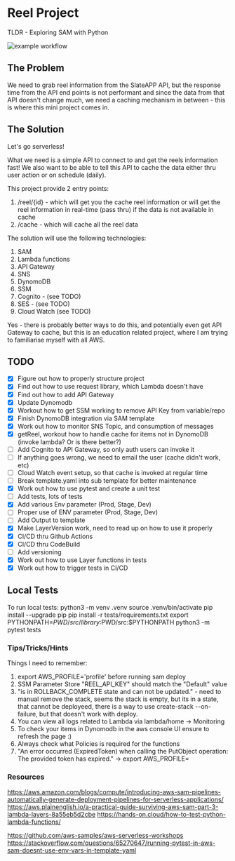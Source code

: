 # Reel Project

TLDR - Exploring SAM with Python

![example workflow](https://codebuild.ap-southeast-2.amazonaws.com/badges?uuid=eyJlbmNyeXB0ZWREYXRhIjoiRXIwMldGT1BCbW9idVNHbUx6dFVxbTh1bnozVnRES0M3Ni9NbUtNeHFhUHkzcTRjR2JvWk12YnVXUncraklxSWJtTlJKWDBCZE1xNmMwQmwzdURibGFjPSIsIml2UGFyYW1ldGVyU3BlYyI6IjIwQnpSREk2OUs4dlBqWlgiLCJtYXRlcmlhbFNldFNlcmlhbCI6MX0%3D&branch=master)

## The Problem

We need to grab reel information from the SlateAPP API, but the response time from the API end points is not performant and since the data from that API doesn't change much, we need a caching mechanism in between - this is where this mini project comes in. 

## The Solution

Let's go serverless! 

What we need is a simple API to connect to and get the reels information fast! We also want to be able to tell this API to cache the data either thru user action or on schedule (daily).

This project provide 2 entry points:
1. /reel/{id} - which will get you the cache reel information or will get the reel information in real-time (pass thru) if the data is not available in cache
2. /cache - which will cache all the reel data 

The solution will use the following technologies:

1. SAM
2. Lambda functions 
3. API Gateway
4. SNS 
5. DynomoDB
6. SSM
7. Cognito - (see TODO)
8. SES - (see TODO)
9. Cloud Watch (see TODO)

Yes - there is probably better ways to do this, and potentially even get API Gateway to cache, but this is an education related project, where I am trying to familiarise myself with all AWS. 

## TODO
- [x] Figure out how to properly structure project
- [x] Find out how to use request library, which Lambda doesn't have
- [x] Find out how to add API Gateway
- [x] Update Dynomodb
- [x] Workout how to get SSM working to remove API Key from variable/repo
- [x] Finish DynomoDB integration via SAM template
- [x] Work out how to monitor SNS Topic, and consumption of messages
- [x] getReel, workout how to handle cache for items not in DynomoDB (invoke lambda? Or is there better?)
- [ ] Add Cognito to API Gateway, so only auth users can invoke it
- [ ] If anything goes wrong, we need to email the user (cache didn't work, etc)
- [ ] Cloud Watch event setup, so that cache is invoked at regular time
- [ ] Break template.yaml into sub template for better maintenance
- [x] Work out how to use pytest and create a unit test 
- [ ] Add tests, lots of tests 
- [x] Add various Env parameter (Prod, Stage, Dev)
- [ ] Proper use of ENV parameter (Prod, Stage, Dev)
- [ ] Add Output to template
- [x] Make LayerVersion work, need to read up on how to use it properly
- [x] CI/CD thru Github Actions
- [x] CI/CD thru CodeBuild
- [ ] Add versioning
- [x] Work out how to use Layer functions in tests
- [x] Work out how to trigger tests in CI/CD
 
## Local Tests

To run local tests:
python3 -m venv .venv
source .venv/bin/activate
pip install --upgrade pip
pip install -r tests/requirements.txt
export PYTHONPATH=$PWD/src/library:$PWD/src:$PYTHONPATH
python3 -m pytest tests

### Tips/Tricks/Hints 

Things I need to remember:
1. export AWS_PROFILE='profile' before running sam deploy
2. SSM Parameter Store "REEL_API_KEY" should match the "Default" value
3. "is in ROLLBACK_COMPLETE state and can not be updated." - need to manual remove the stack, seems the stack is empty, but its in a state, that cannot be deployeed, there is a way to use create-stack --on-failure, but that doesn't work with deploy.
4. You can view all logs related to Lambda via lambda/home -> Monitoring
5. To check your items in Dynomodb in the aws console UI ensure to refresh the page :)
6. Always check what Policies is required for the functions
7. "An error occurred (ExpiredToken) when calling the PutObject operation: The provided token has expired." -> export AWS_PROFILE=<profile name>
### Resources

https://aws.amazon.com/blogs/compute/introducing-aws-sam-pipelines-automatically-generate-deployment-pipelines-for-serverless-applications/
https://aws.plainenglish.io/a-practical-guide-surviving-aws-sam-part-3-lambda-layers-8a55eb5d2cbe
https://hands-on.cloud/how-to-test-python-lambda-functions/

https://github.com/aws-samples/aws-serverless-workshops
https://stackoverflow.com/questions/65270647/running-pytest-in-aws-sam-doesnt-use-env-vars-in-template-yaml

